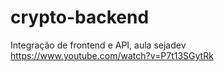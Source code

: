 # crypto-backend
Integração de frontend e API, aula sejadev
https://www.youtube.com/watch?v=P7t13SGytRk
